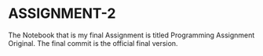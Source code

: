 # ASSIGNMENT-2

The Notebook that is my final Assignment is titled Programming Assignment Original. The final commit is the official final version.
